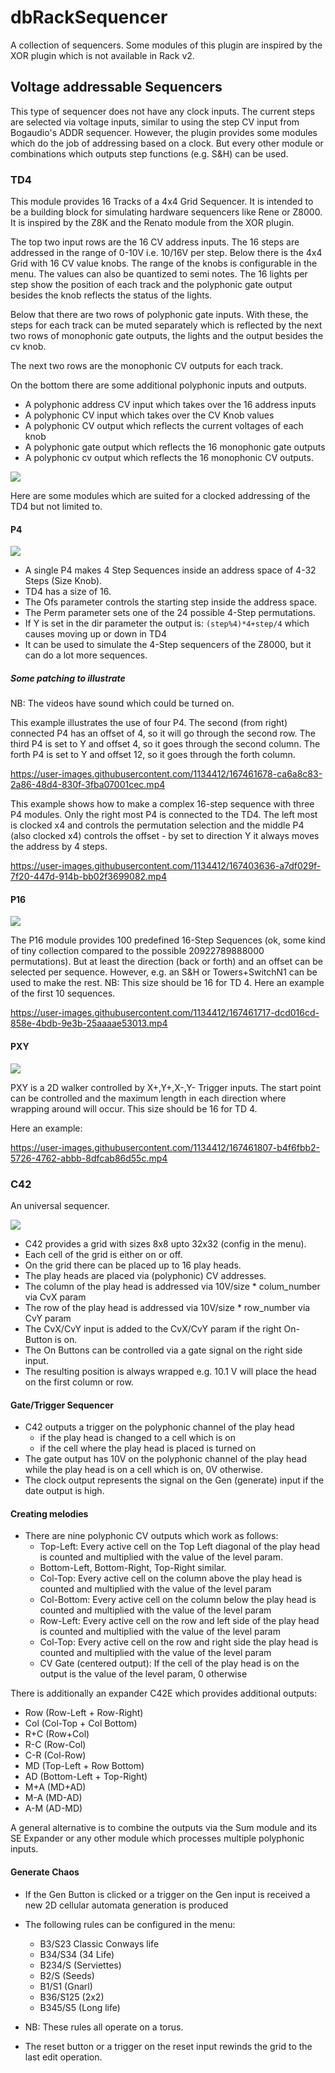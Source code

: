 # dbRackSequencer

A collection of sequencers. Some modules of this plugin are inspired by the XOR plugin
which is not available in Rack v2.

## Voltage addressable Sequencers

This type of sequencer does not have any clock inputs. 
The current steps are selected via voltage inputs, 
similar to using the step CV input from Bogaudio's ADDR sequencer.
However, the plugin provides some modules which do the job of addressing based on a clock.
But every other module or combinations which outputs step functions (e.g. S&H) can be used. 

### TD4


This module provides 16 Tracks of a 4x4 Grid Sequencer. It is intended to be a building block 
for simulating hardware sequencers like Rene or Z8000. It is inspired by the Z8K and the Renato module
from the XOR plugin.

The top two input rows are the 16 CV address inputs. The 16 steps are addressed in the range of 0-10V i.e. 10/16V per step.
Below there is the 4x4 Grid with 16 CV value knobs. The range of the knobs is configurable in the menu. 
The values can also be quantized to semi notes. The 16 lights per step show the position of each track
and the polyphonic gate output besides the knob reflects the status of the lights. 

Below that there are two rows of polyphonic gate inputs. With these, the steps for each track 
can be muted separately which is reflected by the next two rows of monophonic gate outputs, the lights and
the output besides the cv knob.

The next two rows are the monophonic CV outputs for each track.

On the bottom there are some additional polyphonic inputs and outputs.
- A polyphonic address CV input which takes over the 16 address inputs
- A polyphonic CV input which takes over the CV Knob values
- A polyphonic CV output which reflects the current voltages of each knob
- A polyphonic gate output which reflects the 16 monophonic gate outputs
- A polyphonic cv output which reflects the 16 monophonic CV outputs.

![](images/TD4Doc.png?raw=true)


Here are some modules which are suited for a clocked addressing of the TD4 but not limited to.

#### P4
![](images/P4.png?raw=true)
- A single P4 makes 4 Step Sequences inside an address space of 4-32 Steps (Size Knob). 
- TD4 has a size of 16.
- The Ofs parameter controls the starting step inside the address space.
- The Perm parameter sets one of the 24 possible 4-Step permutations.
- If Y is set in the dir parameter the output is: `(step%4)*4+step/4` which causes moving up or down
  in TD4
- It can be used to simulate the 4-Step sequencers of the Z8000, but it can do a lot more sequences.


##### Some patching to illustrate
NB: The videos have sound which could be turned on.

This example illustrates the use of four P4. 
The second (from right) connected P4 has an offset of 4, so it will go through the second row.
The third P4 is set to Y and offset 4, so it goes through the second column.
The forth P4 is set to Y and offset 12, so it goes through the forth column.

https://user-images.githubusercontent.com/1134412/167461678-ca6a8c83-2a86-48d4-830f-3fba07001cec.mp4


This example shows how to make a complex 16-step sequence with three P4 modules.
Only the right most P4 is connected to the TD4. The left most is clocked x4 and controls the 
permutation selection and the middle P4 (also clocked x4) controls the offset - by set to direction Y it always moves
the address by 4 steps.

https://user-images.githubusercontent.com/1134412/167403636-a7df029f-7f20-447d-914b-bb02f3699082.mp4


#### P16
![](images/P16.png?raw=true)

The P16 module provides 100 predefined 16-Step Sequences (ok, some kind of tiny collection compared to
the possible 20922789888000 permutations). But at least the direction (back or forth) and an offset can be selected per sequence.
However, e.g. an S&H or Towers+SwitchN1 can be used to make the rest.
NB: This size should be 16 for TD 4.
Here an example of the first 10 sequences.

https://user-images.githubusercontent.com/1134412/167461717-dcd016cd-858e-4bdb-9e3b-25aaaae53013.mp4


#### PXY

![](images/PXY.png?raw=true)

PXY is a 2D walker controlled by X+,Y+,X-,Y- Trigger inputs.
The start point can be controlled and the maximum length in each direction where wrapping around will occur.
This size should be 16 for TD 4.

Here an example:

https://user-images.githubusercontent.com/1134412/167461807-b4f6fbb2-5726-4762-abbb-8dfcab86d55c.mp4




### C42
An universal sequencer.

![](images/C42.png?raw=true)

- C42 provides a grid with sizes 8x8 upto 32x32 (config in the menu).
- Each cell of the grid is either on or off.
- On the grid there can be placed up to 16 play heads.
- The play heads are placed via (polyphonic) CV addresses.
- The column of the play head is addressed via 10V/size * colum_number via
  CvX param
- The row of the play head is addressed via 10V/size * row_number via
  CvY param
- The CvX/CvY input is added to the CvX/CvY param if the right On-Button is on.
- The On Buttons can be controlled via a gate signal on the right side input.
- The resulting position is always wrapped e.g. 10.1 V will place the head on the first column or row.


#### Gate/Trigger Sequencer
- C42 outputs a trigger on the polyphonic channel of the play head 
  - if the play head is changed to a cell which is on
  - if the cell where the play head is placed is turned on 
- The gate output has 10V on the polyphonic channel of the play head while the play head is on a cell which is on, 0V otherwise.
- The clock output represents the signal on the Gen (generate) input if the date output is high.

#### Creating melodies
- There are nine polyphonic CV outputs which work as follows:
  - Top-Left: Every active cell on the Top Left diagonal of the play head is counted and multiplied with the value of the level param.
  - Bottom-Left, Bottom-Right, Top-Right similar.
  - Col-Top: Every active cell on the column above the play head is counted and multiplied with the value of the level param
  - Col-Bottom: Every active cell on the column below the play head is counted and multiplied with the value of the level param
  - Row-Left: Every active cell on the row and left side of the play head is counted and multiplied with the value of the level param
  - Col-Top: Every active cell on the row and right side the play head is counted and multiplied with the value of the level param
  - CV Gate (centered output): If the cell of the play head is on the output is the value of the level param, 0 otherwise

There is additionally an expander C42E which provides additional outputs:
  - Row (Row-Left + Row-Right)
  - Col (Col-Top + Col Bottom)
  - R+C (Row+Col)
  - R-C (Row-Col)
  - C-R (Col-Row)
  - MD (Top-Left + Row Bottom)
  - AD (Bottom-Left + Top-Right)
  - M+A (MD+AD)
  - M-A (MD-AD)
  - A-M (AD-MD)
  
A general alternative is to combine the outputs via the Sum module and its SE Expander
or any other module which processes multiple polyphonic inputs.

#### Generate Chaos

- If the Gen Button is clicked or a trigger on the Gen input is received a new 2D cellular automata generation is produced
- The following rules can be configured in the menu:
  - B3/S23 Classic Conways life 
  - B34/S34 (34 Life) 
  - B234/S (Serviettes)
  - B2/S (Seeds)
  - B1/S1 (Gnarl)
  - B36/S125 (2x2)
  - B345/S5 (Long life)
  
- NB: These rules all operate on a torus.
- The reset button or a trigger on the reset input rewinds the grid to the last edit operation.
